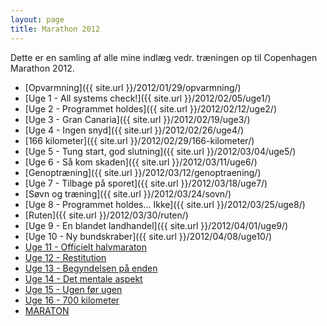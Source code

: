 ```yaml
---
layout: page
title: Marathon 2012
---
```


<p class="message">
  Dette er en samling af alle mine indlæg vedr. træningen op til Copenhagen Marathon 2012.
</p>

- [Opvarmning]({{ site.url }}/2012/01/29/opvarmning/)
- [Uge 1 - All systems check!]({{ site.url }}/2012/02/05/uge1/)
- [Uge 2 - Programmet holdes]({{ site.url }}/2012/02/12/uge2/)
- [Uge 3 - Gran Canaria]({{ site.url }}/2012/02/19/uge3/)
- [Uge 4 - Ingen snyd]({{ site.url }}/2012/02/26/uge4/)
- [166 kilometer]({{ site.url }}/2012/02/29/166-kilometer/)
- [Uge 5 - Tung start, god slutning]({{ site.url }}/2012/03/04/uge5/)
- [Uge 6 - Så kom skaden]({{ site.url }}/2012/03/11/uge6/)
- [Genoptræning]({{ site.url }}/2012/03/12/genoptraening/)
- [Uge 7 - Tilbage på sporet]({{ site.url }}/2012/03/18/uge7/)
- [Søvn og træning]({{ site.url }}/2012/03/24/sovn/)
- [Uge 8 - Programmet holdes... Ikke]({{ site.url }}/2012/03/25/uge8/)
- [Ruten]({{ site.url }}/2012/03/30/ruten/)
- [Uge 9 - En blandet landhandel]({{ site.url }}/2012/04/01/uge9/)
- [Uge 10 - Ny bundskraber]({{ site.url }}/2012/04/08/uge10/)
- [Uge 11 - Officielt halvmaraton](/2012/04/15/uge11/)
- [Uge 12 - Restitution](/2012/04/22/uge12/)
- [Uge 13 - Begyndelsen på enden](/2012/04/29/uge13/)
- [Uge 14 - Det mentale aspekt](/2012/05/07/uge14/)
- [Uge 15 - Ugen før ugen](/2012/05/13/uge15/)
- [Uge 16 - 700 kilometer](/2012/05/20/uge16/)
- [MARATON](/2012/05/21/maraton/)
